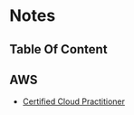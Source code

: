 # Notes

## Table Of Content

## AWS

- [Certified Cloud Practitioner](aws/certified_cloud_practitioner.md)
